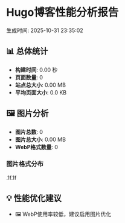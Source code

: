 # Hugo博客性能分析报告

生成时间: 2025-10-31 23:35:02

## 📊 总体统计

- **构建时间**: 0.00 秒
- **页面数量**: 0
- **站点总大小**: 0.00 MB
- **平均页面大小**: 0.0 KB

## 🖼️ 图片分析

- **图片总数**: 0
- **图片总大小**: 0.00 MB
- **WebP格式数量**: 0

### 图片格式分布
.1f.1f
## 💡 性能优化建议
- 🖼️ WebP使用率较低，建议启用图片优化
